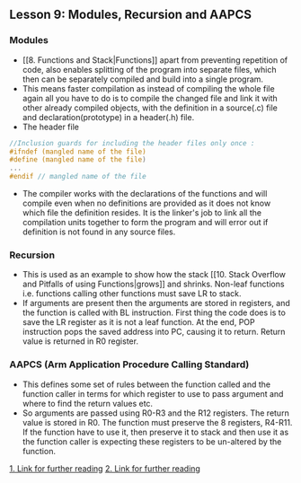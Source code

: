 ## Lesson 9: Modules, Recursion and AAPCS
### Modules
- [[8. Functions and Stack|Functions]] apart from preventing repetition of code, also enables splitting of the program into separate files, which then can be separately compiled and build into a single program.
- This means faster compilation as instead of compiling the whole file again all you have to do is to compile the changed file and link it with other already compiled objects, with the definition in a source(.c) file and declaration(prototype) in a header(.h) file.
- The header file
```C
//Inclusion guards for including the header files only once : 
#ifndef (mangled name of the file)
#define (mangled name of the file) 
...
#endif // mangled name of the file
```
- The compiler works with the declarations of the functions and will compile even when no definitions are provided as it does not know which file the definition resides. It is the linker's job to link all the compilation units together to form the program and will error out if definition is not found in any source files.
### Recursion
- This is used as an example to show how the stack [[10. Stack Overflow and Pitfalls of using Functions|grows]] and shrinks. Non-leaf functions i.e. functions calling other functions must save LR to stack.
- If arguments are present then the arguments are stored in registers, and the function is called with BL instruction. First thing the code does is to save the LR register as it is not a leaf function. At the end, POP instruction pops the saved address into PC, causing it to return. Return value is returned in R0 register.

### AAPCS (Arm Application Procedure Calling Standard)
- This defines some set of rules between the function called and the function caller in terms for which register to use to pass argument and where to find the return values etc. 
- So arguments are passed using R0-R3 and the R12 registers. The return value is stored in R0. The function must preserve the 8 registers, R4-R11. If the function have to use it, then preserve it to stack and then use it as the function caller is expecting these registers to be un-altered by the function.

[1. Link for further reading](https://community.arm.com/developer/ip-products/processors/b/processors-ip-blog/posts/function-parameters-on-32-bit-arm)
[2. Link for further reading](https://stackoverflow.com/questions/15071506/how-to-access-more-than-4-arguments-in-an-arm-assembly-function)
